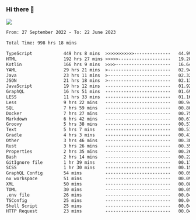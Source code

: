 ### Hi there 👋

<!--<a href="https://github.com/search?o=desc&q=author%3Abushiyi&s=committer-date&type=Commits">-->
<!--    <img align="center" height = "178" src="https://github-readme-stats.vercel.app/api?username=bushiyi&count_private=true&show_icons=true&theme=noctis_minimus&hide=contribs&include_all_commits=true" />-->
<!--</a>-->
<!--<a href="https://github.com/bushiyi?tab=repositories">-->
<!--    <img align="center" height = "178" src="https://github-readme-stats.vercel.app/api/top-langs/?username=bushiyi&count_private=true&theme=noctis_minimus" />-->
<!--</a>-->
 
<!-- [![Ashutosh's github activity graph](https://activity-graph.herokuapp.com/graph?username=bushiyi&theme=react&bg_color=1B2932&point=698B69&line=698B69)](https://github.com/ashutosh00710/github-readme-activity-graph)
 -->


![](https://raw.githubusercontent.com/bushiyi/bushiyi/master/assets/github-contribution-grid-snake.svg)

<!--START_SECTION:waka-->

```txt
From: 27 September 2022 - To: 22 June 2023

Total Time: 998 hrs 18 mins

TypeScript            449 hrs 8 mins  >>>>>>>>>>>--------------   44.99 %
HTML                  192 hrs 27 mins >>>>>--------------------   19.28 %
Kotlin                166 hrs 9 mins  >>>>---------------------   16.64 %
YAML                  29 hrs 21 mins  >------------------------   02.94 %
Java                  23 hrs 11 mins  >------------------------   02.32 %
JSON                  21 hrs 18 mins  >------------------------   02.13 %
JavaScript            19 hrs 12 mins  -------------------------   01.92 %
GraphQL               16 hrs 51 mins  -------------------------   01.69 %
LESS                  11 hrs 33 mins  -------------------------   01.16 %
Less                  9 hrs 22 mins   -------------------------   00.94 %
SQL                   7 hrs 59 mins   -------------------------   00.80 %
Docker                7 hrs 27 mins   -------------------------   00.75 %
Markdown              6 hrs 42 mins   -------------------------   00.67 %
Groovy                5 hrs 38 mins   -------------------------   00.57 %
Text                  5 hrs 7 mins    -------------------------   00.51 %
Gradle                4 hrs 3 mins    -------------------------   00.41 %
Other                 3 hrs 46 mins   -------------------------   00.38 %
Rust                  3 hrs 26 mins   -------------------------   00.35 %
Properties            2 hrs 35 mins   -------------------------   00.26 %
Bash                  2 hrs 14 mins   -------------------------   00.22 %
GitIgnore file        1 hr 39 mins    -------------------------   00.17 %
SCSS                  1 hr 30 mins    -------------------------   00.15 %
GraphQL Config        54 mins         -------------------------   00.09 %
nx workspace          51 mins         -------------------------   00.09 %
XML                   50 mins         -------------------------   00.08 %
TOML                  30 mins         -------------------------   00.05 %
.env file             26 mins         -------------------------   00.04 %
TSConfig              25 mins         -------------------------   00.04 %
Shell Script          25 mins         -------------------------   00.04 %
HTTP Request          23 mins         -------------------------   00.04 %
```

<!--END_SECTION:waka-->

